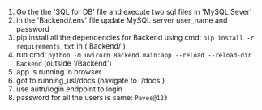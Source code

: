 1. Go the the 'SQL for DB' file and execute two sql files in 'MySQL Sever'
2. in the 'Backend/.env' file update MySQL server user_name and password
3. pip install all the dependencies for Backend using cmd: `pip install -r requirements.txt` in ('Backend/')
4. run cmd: `python -m uvicorn Backend.main:app --reload --reload-dir Backend`  (outside '/Backend')
5. app is running in browser
6. got to running_usl/docs (navigate to '/docs')
7. use auth/login endpoint to login
8. password for all the users is same: `Paves@123`
